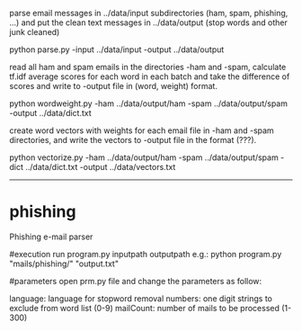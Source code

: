 parse email messages in ../data/input subdirectories (ham, spam, phishing, ...) and put the clean text messages in ../data/output (stop words and other junk cleaned)

python parse.py -input ../data/input -output ../data/output

read all ham and spam emails in the directories -ham and -spam, calculate tf.idf average scores for each word in each batch and take the difference of scores and write to -output file in (word, weight) format.

python wordweight.py -ham ../data/output/ham -spam ../data/output/spam -output ../data/dict.txt

create word vectors with weights for each email file in -ham and -spam directories, and write the vectors to -output file in the format (???).

python vectorize.py -ham ../data/output/ham -spam ../data/output/spam -dict ../data/dict.txt -output ../data/vectors.txt


-----------
# phishing
Phishing e-mail parser

#execution
run program.py inputpath outputpath
e.g.: python program.py "mails/phishing/" "output.txt"

#parameters
open prm.py file and change the parameters as follow:

language: language for stopword removal
numbers: one digit strings to exclude from word list (0-9)
mailCount: number of mails to be processed (1-300)


